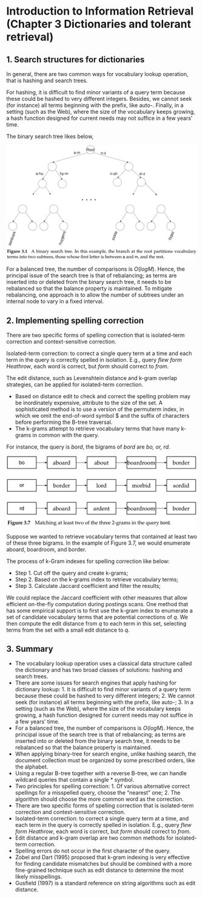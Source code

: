 # Introduction to Information Retrieval (Chapter 3 Dictionaries and tolerant retrieval)

## 1. Search structures for dictionaries

In general, there are two common ways for vocabulary lookup operation, that is hashing and search trees. 

For hashing, it is difficult to find minor variants of a query term because these could be hashed to very different integers. Besides, we cannot seek (for instance) all terms beginning with the prefix, like auto-. Finally, in a setting (such as the Web), where the size of the vocabulary keeps growing, a hash function designed for current needs may not suffice in a few years’ time.

The binary search tree likes below,

<center>

![Search binary tree](binary_tree.png)
</center>

For a balanced tree, the number of comparisons is $O(log M)$. Hence, the principal issue of the search tree is that of rebalancing; as terms are inserted into or deleted from the binary search tree, it needs to be rebalanced so that the balance property is maintained. To mitigate rebalancing, one approach is to allow the number of subtrees under an internal node to vary in a fixed interval.

## 2. Implementing spelling correction

There are two specific forms of spelling correction that is isolated-term correction and context-sensitive correction.

Isolated-term correction: to correct a single query term at a time and each term in the query is correctly spelled in isolation. E.g., query *flew form Heathrow*, each word is correct, but *form* should correct to *from*. 

The edit distance, such as Levenshtein distance and k-gram overlap strategies, can be applied for isolated-term correction. 
- Based on distance edit to check and correct the spelling problem may be inordinately expensive, attribute to the size of the set. A sophisticated method is to use a version of the permuterm index, in which we omit the end-of-word symbol $ and the suffix of characters before performing the B-tree traversal.
- The k-grams attempt to retrieve vocabulary terms that have many k-grams in common with the query.

For instance, the query is *bord*, the bigrams of *bord* are *bo, or, rd*. 
<center>

![bigram](bigram.png)
</center>

Suppose we wanted to retrieve vocabulary terms that contained at least two of these three bigrams. In the example of Figure 3.7, we would enumerate aboard, boardroom, and border.

The process of k-Gram indexes for spelling correction like below:

- Step 1. Cut off the query and create k-grams;
- Step 2. Based on the k-grams index to retrieve vocabulary terms;
- Step 3. Calculate Jaccard coefficient and filter the results;

We could replace the Jaccard coefficient with other measures that allow efficient on-the-fly computation during postings scans. One method that has some empirical support is to first use the k-gram index to enumerate a set of candidate vocabulary terms that are potential corrections of $q$. We then compute the edit distance from $q$ to each term in this set, selecting terms from the set with a small edit distance to $q$.

## 3. Summary

- The vocabulary lookup operation uses a classical data structure called the dictionary and has two broad classes of solutions: hashing and search trees. 
- There are some issues for search engines that apply hashing for dictionary lookup: 1. It is difficult to find minor variants of a query term because these could be hashed to very different integers; 2. We cannot seek (for instance) all terms beginning with the prefix, like auto-; 3. In a setting (such as the Web), where the size of the vocabulary keeps growing, a hash function designed for current needs may not suffice in a few years’ time.
- For a balanced tree, the number of comparisons is $O(log M)$. Hence, the principal issue of the search tree is that of rebalancing; as terms are inserted into or deleted from the binary search tree, it needs to be rebalanced so that the balance property is maintained.  
- When applying binary-tree for search engine, unlike hashing search, the document collection must be organized by some prescribed orders, like the alphabet.  
- Using a regular B-tree together with a reverse B-tree, we can handle wildcard queries that contain a single * symbol.
- Two principles for spelling correction: 1. Of various alternative correct spellings for a misspelled query, choose the “nearest” one; 2. The algorithm should choose the more common word as the correction.
- There are two specific forms of spelling correction that is isolated-term correction and context-sensitive correction.
- Isolated-term correction: to correct a single query term at a time, and each term in the query is correctly spelled in isolation. E.g., query *flew form Heathrow*, each word is correct, but *form* should correct to *from*.
- Edit distance and k-gram overlap are two common methods for isolated-term correction.
- Spelling errors do not occur in the first character of the query.
- Zobel and Dart (1995) proposed that k-gram indexing is very effective for finding candidate mismatches but should be combined with a more fine-grained technique such as edit distance to determine the most likely misspellings.   
- Gusfield (1997) is a standard reference on string algorithms such as edit distance.
